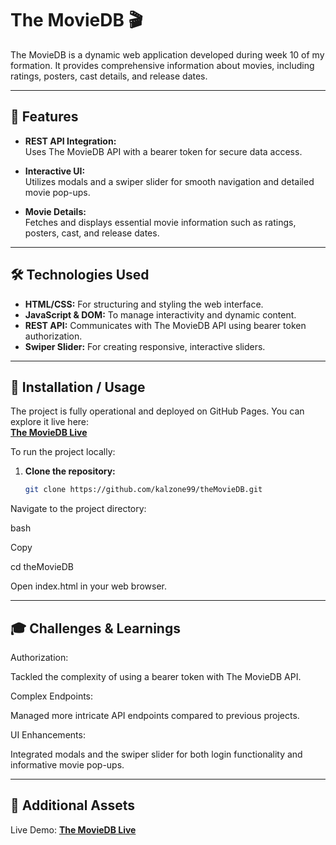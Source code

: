# The MovieDB 🎬

The MovieDB is a dynamic web application developed during week 10 of my formation. It provides comprehensive information about movies, including ratings, posters, cast details, and release dates.

---

## 🚀 Features

- **REST API Integration:**  
  Uses The MovieDB API with a bearer token for secure data access.

- **Interactive UI:**  
  Utilizes modals and a swiper slider for smooth navigation and detailed movie pop-ups.

- **Movie Details:**  
  Fetches and displays essential movie information such as ratings, posters, cast, and release dates.

---

## 🛠️ Technologies Used

- **HTML/CSS:** For structuring and styling the web interface.
- **JavaScript & DOM:** To manage interactivity and dynamic content.
- **REST API:** Communicates with The MovieDB API using bearer token authorization.
- **Swiper Slider:** For creating responsive, interactive sliders.

---

## 🔧 Installation / Usage

The project is fully operational and deployed on GitHub Pages. You can explore it live here:  
**[The MovieDB Live](https://kalzone99.github.io/theMovieDB/)**

To run the project locally:

1. **Clone the repository:**
   ```bash
   git clone https://github.com/kalzone99/theMovieDB.git

Navigate to the project directory:

bash

Copy

cd theMovieDB

Open index.html in your web browser.

---

## 🎓 Challenges & Learnings

Authorization:

Tackled the complexity of using a bearer token with The MovieDB API.

Complex Endpoints:

Managed more intricate API endpoints compared to previous projects.

UI Enhancements:

Integrated modals and the swiper slider for both login functionality and informative movie pop-ups.

---

## 📸 Additional Assets

Live Demo: **[The MovieDB Live](https://kalzone99.github.io/theMovieDB/)**
